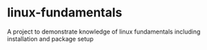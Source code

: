 # linux-fundamentals
A project to demonstrate knowledge of linux fundamentals including installation and package setup
